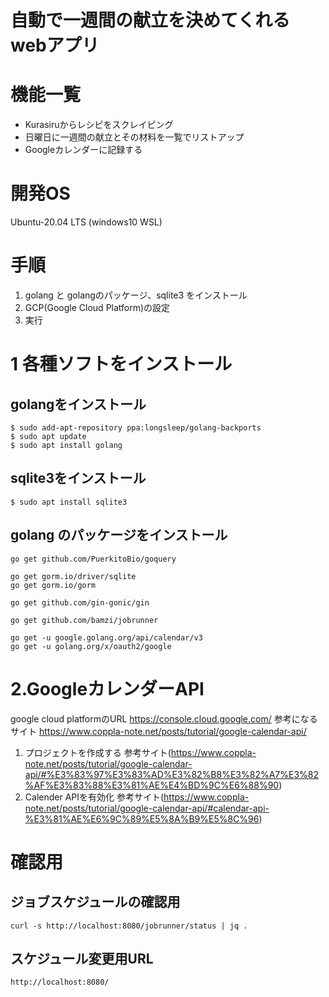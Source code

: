 # 自動で一週間の献立を決めてくれるwebアプリ

# 機能一覧
- Kurasiruからレシピをスクレイピング
- 日曜日に一週間の献立とその材料を一覧でリストアップ
- Googleカレンダーに記録する

# 開発OS
Ubuntu-20.04 LTS (windows10 WSL)

# 手順
1. golang と golangのパッケージ、sqlite3 をインストール
2. GCP(Google Cloud Platform)の設定
3. 実行

# 1 各種ソフトをインストール
## golangをインストール
```
$ sudo add-apt-repository ppa:longsleep/golang-backports  
$ sudo apt update  
$ sudo apt install golang  
```
## sqlite3をインストール
```
$ sudo apt install sqlite3  
```
## golang のパッケージをインストール
```
go get github.com/PuerkitoBio/goquery

go get gorm.io/driver/sqlite
go get gorm.io/gorm

go get github.com/gin-gonic/gin

go get github.com/bamzi/jobrunner

go get -u google.golang.org/api/calendar/v3
go get -u golang.org/x/oauth2/google
```

# 2.GoogleカレンダーAPI
google cloud platformのURL
https://console.cloud.google.com/
参考になるサイト
https://www.coppla-note.net/posts/tutorial/google-calendar-api/

1. プロジェクトを作成する 参考サイト(https://www.coppla-note.net/posts/tutorial/google-calendar-api/#%E3%83%97%E3%83%AD%E3%82%B8%E3%82%A7%E3%82%AF%E3%83%88%E3%81%AE%E4%BD%9C%E6%88%90)
2. Calender APIを有効化 参考サイト(https://www.coppla-note.net/posts/tutorial/google-calendar-api/#calendar-api-%E3%81%AE%E6%9C%89%E5%8A%B9%E5%8C%96)

# 確認用
## ジョブスケジュールの確認用
```
curl -s http://localhost:8080/jobrunner/status | jq .
```
## スケジュール変更用URL
```
http://localhost:8080/
```
